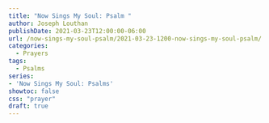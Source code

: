 ```yaml
---
title: "Now Sings My Soul: Psalm "
author: Joseph Louthan
publishDate: 2021-03-23T12:00:00-06:00
url: /now-sings-my-soul-psalm/2021-03-23-1200-now-sings-my-soul-psalm/
categories:
  - Prayers
tags:
  - Psalms
series:
- 'Now Sings My Soul: Psalms'
showtoc: false
css: "prayer"
draft: true
---
```

<div style="font-variant: small-caps;">

</div>

```text

```